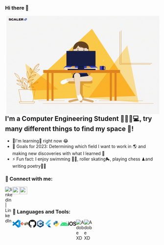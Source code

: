 ### Hi there 👋

<img align="right" alt="GIF" src="giphy (2).gif" width="500" height="320" />

## I'm a Computer Engineering Student 👩🏻‍🎓💻, try many different things to find my space 💫!
- 🔭I'm learning🌱 right now 😂
- 🧭 Goals for 2023: Determining which field I want to work in 🌎 and making new discoveries with what I learned 🤖
- ⚡ Fun fact: I enjoy swimming 🏊‍♀️, roller skating🛼, playing chess ♟and writing poetry✍🏻

### 📩 Connect with me:

[<img align="left" alt="linkedin | LinkedIn" width="24px" src="https://www.google.com/url?sa=i&url=https%3A%2F%2Fwww.citypng.com%2Fphoto%2F12464%2Fhd-simple-square-blue-linkedin-icon-transparent-png&psig=AOvVaw2RGaZZBT6gUVjyvo-jaBn9&ust=1690660843075000&source=images&cd=vfe&opi=89978449&ved=0CBEQjRxqFwoTCICQ6eWYsoADFQAAAAAdAAAAABAD"/>][linkedin]
[<img align="left" height="24" width="24" src="https://www.google.com/url?sa=i&url=https%3A%2F%2Fwww.pngegg.com%2Ftr%2Fpng-nwfri&psig=AOvVaw0zbaC4WMnKwPt9yoCUsX62&ust=1690661002066000&source=images&cd=vfe&opi=89978449&ved=0CBEQjRxqFwoTCKihr5qZsoADFQAAAAAdAAAAABAD" />][instagram]
[<img align="left" height="24" width="24" src="https://www.google.com/url?sa=i&url=https%3A%2F%2Fwww.vecteezy.com%2Ffree-vector%2Fgmail-icon&psig=AOvVaw0fk3WTkMXhxtIgXmCm3OH-&ust=1690661045324000&source=images&cd=vfe&opi=89978449&ved=0CBEQjRxqFwoTCKiryayZsoADFQAAAAAdAAAAABAD" />][gmail]


<br />


[instagram]: https://www.instagram.com/sky_code_weaver
[linkedin]:https://www.linkedin.com/in/semanur-orhan-262372259/?originalSubdomain=tr
[gmail]: mailto:semanurorhan24@gmail.com
<br />

### 🔧 Languages and Tools:

[<img align="left" alt="Visual Studio Code" width="26px" src="https://raw.githubusercontent.com/github/explore/80688e429a7d4ef2fca1e82350fe8e3517d3494d/topics/visual-studio-code/visual-studio-code.png" />][vsCode]
[<img align="left" alt="Git" width="26px" src="https://raw.githubusercontent.com/github/explore/80688e429a7d4ef2fca1e82350fe8e3517d3494d/topics/git/git.png" />][Git]
[<img align="left" alt="GitHub" width="26px" src="https://raw.githubusercontent.com/github/explore/78df643247d429f6cc873026c0622819ad797942/topics/github/github.png" />][github]
[<img align="left" alt="GitHub" width="26px" 
src="https://raw.githubusercontent.com/github/explore/cebd63002168a05a6a642f309227eefeccd92950/topics/cpp/cpp.png"/>][C++]
[<img align="left" alt="Flutter" width="26px" src="https://raw.githubusercontent.com/github/explore/cebd63002168a05a6a642f309227eefeccd92950/topics/flutter/flutter.png" />][Flutter]
[<img align="left" alt="Python" width="26px" src="https://raw.githubusercontent.com/github/explore/cebd63002168a05a6a642f309227eefeccd92950/topics/python/python.png" />][Python]
[<img align="left" alt="Android" width="26px" src="https://raw.githubusercontent.com/github/explore/80688e429a7d4ef2fca1e82350fe8e3517d3494d/topics/android/android.png" />][Android]
[<img align="left" alt="Ios" width="26px" src="https://raw.githubusercontent.com/github/explore/cebd63002168a05a6a642f309227eefeccd92950/topics/ios/ios.png" />][IOS]
[<img align="left" alt="Adobe XD" width="26px" src="https://upload.wikimedia.org/wikipedia/commons/thumb/c/c2/Adobe_XD_CC_icon.svg/1200px-Adobe_XD_CC_icon.svg.png" />][Xd]
[<img align="left" alt="Adobe XD" width="26px" src="https://www.google.com/url?sa=i&url=https%3A%2F%2Fuxwing.com%2Fcanva-icon%2F&psig=AOvVaw2-LosOF3BmXlbBf3udggjo&ust=1690661575749000&source=images&cd=vfe&opi=89978449&ved=0CBEQjRxqFwoTCKCM4aubsoADFQAAAAAdAAAAABAD" />][Canva]
<br />

[Flutter]: https://flutter.dev/
[vsCode]: https://code.visualstudio.com/
[Git]: https://git-scm.com/
[Android]: https://www.android.com/
[github]: https://github.com/SemanurOrhan
[Python]: https://www.python.org/
[IOS]: https://www.apple.com/ios/ios-14/
[Xd]: https://www.adobe.com/products/xd.html
[Canva]: https://www.canva.com/tr_tr/
[C++]: https://isocpp.org/
<br />
<br />
